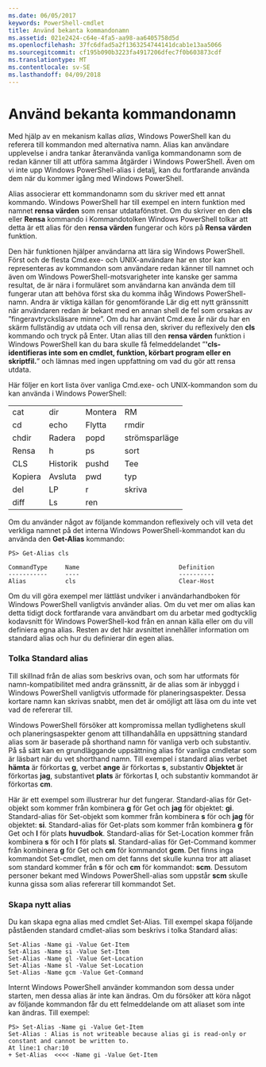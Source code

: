 ```yaml
---
ms.date: 06/05/2017
keywords: PowerShell-cmdlet
title: Använd bekanta kommandonamn
ms.assetid: 021e2424-c64e-4fa5-aa98-aa6405758d5d
ms.openlocfilehash: 37fc6dfad5a2f1363254744141dcab1e13aa5066
ms.sourcegitcommit: cf195b090b3223fa4917206dfec7f0b603873cdf
ms.translationtype: MT
ms.contentlocale: sv-SE
ms.lasthandoff: 04/09/2018
---
```

# <a name="using-familiar-command-names"></a>Använd bekanta kommandonamn
Med hjälp av en mekanism kallas *alias*, Windows PowerShell kan du referera till kommandon med alternativa namn. Alias kan användare upplevelse i andra tankar återanvända vanliga kommandonamn som de redan känner till att utföra samma åtgärder i Windows PowerShell. Även om vi inte upp Windows PowerShell-alias i detalj, kan du fortfarande använda dem när du kommer igång med Windows PowerShell.

Alias associerar ett kommandonamn som du skriver med ett annat kommando. Windows PowerShell har till exempel en intern funktion med namnet **rensa värden** som rensar utdatafönstret. Om du skriver en den **cls** eller **Rensa** kommando i Kommandotolken Windows PowerShell tolkar att detta är ett alias för den **rensa värden** fungerar och körs på  **Rensa värden** funktion.

Den här funktionen hjälper användarna att lära sig Windows PowerShell. Först och de flesta Cmd.exe- och UNIX-användare har en stor kan representeras av kommandon som användare redan känner till namnet och även om Windows PowerShell-motsvarigheter inte kanske ger samma resultat, de är nära i formuläret som användarna kan använda dem till fungerar utan att behöva först ska du komma ihåg Windows PowerShell-namn. Andra är viktiga källan för genomförande Lär dig ett nytt gränssnitt när användaren redan är bekant med en annan shell de fel som orsakas av ”fingeravtrycksläsare minne”. Om du har använt Cmd.exe år när du har en skärm fullständig av utdata och vill rensa den, skriver du reflexively den **cls** kommando och tryck på Enter. Utan alias till den **rensa värden** funktion i Windows PowerShell kan du bara skulle få felmeddelandet ”**'cls-identifieras inte som en cmdlet, funktion, körbart program eller en skriptfil.**” och lämnas med ingen uppfattning om vad du gör att rensa utdata.

Här följer en kort lista över vanliga Cmd.exe- och UNIX-kommandon som du kan använda i Windows PowerShell:

|||||
|-|-|-|-|
|cat|dir|Montera|RM|
|cd|echo|Flytta|rmdir|
|chdir|Radera|popd|strömsparläge|
|Rensa|h|ps|sort|
|CLS|Historik|pushd|Tee|
|Kopiera|Avsluta|pwd|typ|
|del|LP|r|skriva|
|diff|Ls|ren||

Om du använder något av följande kommandon reflexively och vill veta det verkliga namnet på det interna Windows PowerShell-kommandot kan du använda den **Get-Alias** kommando:

```
PS> Get-Alias cls

CommandType     Name                            Definition
-----------     ----                            ----------
Alias           cls                             Clear-Host
```

Om du vill göra exempel mer lättläst undviker i användarhandboken för Windows PowerShell vanligtvis använder alias. Om du vet mer om alias kan detta tidigt dock fortfarande vara användbart om du arbetar med godtycklig kodavsnitt för Windows PowerShell-kod från en annan källa eller om du vill definiera egna alias. Resten av det här avsnittet innehåller information om standard alias och hur du definierar din egen alias.

### <a name="interpreting-standard-aliases"></a>Tolka Standard alias
Till skillnad från de alias som beskrivs ovan, och som har utformats för namn-kompatibilitet med andra gränssnitt, är de alias som är inbyggd i Windows PowerShell vanligtvis utformade för planeringsaspekter. Dessa kortare namn kan skrivas snabbt, men det är omöjligt att läsa om du inte vet vad de refererar till.

Windows PowerShell försöker att kompromissa mellan tydlighetens skull och planeringsaspekter genom att tillhandahålla en uppsättning standard alias som är baserade på shorthand namn för vanliga verb och substantiv. På så sätt kan en grundläggande uppsättning alias för vanliga cmdletar som är läsbart när du vet shorthand namn. Till exempel i standard alias verbet **hämta** är förkortas **g**, verbet **ange** är förkortas **s**, substantiv **Objektet** är förkortas **jag**, substantivet **plats** är förkortas **l**, och substantiv kommandot är förkortas **cm**.

Här är ett exempel som illustrerar hur det fungerar. Standard-alias för Get-objekt som kommer från kombinera **g** för Get och **jag** för objektet: **gi**. Standard-alias för Set-objekt som kommer från kombinera **s** för och **jag** för objektet: **si**. Standard-alias för Get-plats som kommer från kombinera **g** för Get och **l** för plats **huvudbok**. Standard-alias för Set-Location kommer från kombinera **s** för och **l** för plats **sl**. Standard-alias för Get-Command kommer från kombinera **g** för Get och **cm** för kommandot **gcm**. Det finns inga kommandot Set-cmdlet, men om det fanns det skulle kunna tror att aliaset som standard kommer från **s** för och **cm** för kommandot: **scm**. Dessutom personer bekant med Windows PowerShell-alias som uppstår **scm** skulle kunna gissa som alias refererar till kommandot Set.

### <a name="creating-new-aliases"></a>Skapa nytt alias
Du kan skapa egna alias med cmdlet Set-Alias. Till exempel skapa följande påståenden standard cmdlet-alias som beskrivs i tolka Standard alias:

```
Set-Alias -Name gi -Value Get-Item
Set-Alias -Name si -Value Set-Item
Set-Alias -Name gl -Value Get-Location
Set-Alias -Name sl -Value Set-Location
Set-Alias -Name gcm -Value Get-Command
```

Internt Windows PowerShell använder kommandon som dessa under starten, men dessa alias är inte kan ändras. Om du försöker att köra något av följande kommandon får du ett felmeddelande om att aliaset som inte kan ändras. Till exempel:

```
PS> Set-Alias -Name gi -Value Get-Item
Set-Alias : Alias is not writeable because alias gi is read-only or constant and cannot be written to.
At line:1 char:10
+ Set-Alias  <<<< -Name gi -Value Get-Item
```